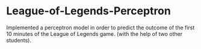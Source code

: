 # League-of-Legends-Perceptron
Implemented a perceptron model in order to predict the outcome of the first 10 minutes of the League of Legends game.
(with the help of two other students).
